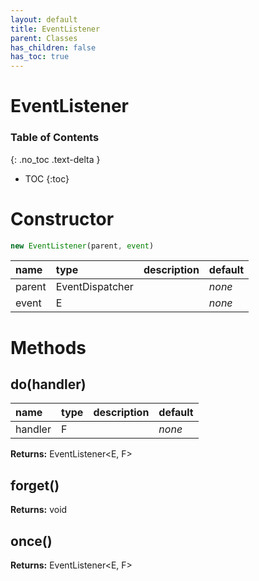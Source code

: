 ```yaml
---
layout: default
title: EventListener
parent: Classes
has_children: false
has_toc: true
---
```


# EventListener
### Table of Contents
{: .no_toc .text-delta }

- TOC
{:toc}
# Constructor
```js
new EventListener(parent, event)
```

| name | type | description | default |
|:-----|:-----|:------------|:--------|
| parent | EventDispatcher<E> |   | *none* |
| event | E |   | *none* |

# Methods
## do(handler)
| name | type | description | default |
|:-----|:-----|:------------|:--------|
| handler | F |   | *none* |

**Returns:** EventListener<E, F>

## forget()
**Returns:** void

## once()
**Returns:** EventListener<E, F>

